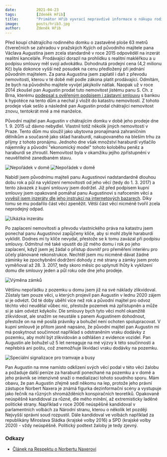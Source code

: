 ```yaml
---
date:         2021-04-23
tags:         [Zdeněk Hřib]
title:        "Primátor Hřib vyvrací nepravdivé informace o nákupu rodinného domu"
image: 	      posts/hrib3.jpg
author:       Zdeněk Hřib
---
```


Před koupí chátrajícího rodinného domku o zastavěné ploše 63 metrů čtverečních se zahradou v pražských Kyjích od původního majitele pana Václava Augustina jsem zcela standardně v roce 2015 odpověděl na inzerát realitní kanceláře. Prodávající dorazil na prohlídku s realitní makléřkou a u podpisu smlouvy měl svoji advokátku. Dohodnutá prodejní cena (4,2 milionu Kč) byla dokonce vyšší než posudek na cenu předložený při jednání původním majitelem. Za pana Augustina jsem zaplatil i daň z převodu nemovitosti, kterou v té době měl podle zákona platit prodávající. Odmítám, že bych na původního majitele vyvíjel jakýkoliv nátlak. Naopak už v roce 2014 zkoušel pan Augustin prodat tuto nemovitost jistému panu S. Ch. z Brna, kterému [podepsal s ověřeným podpisem i zástavní smlouvu](/assets/pdf/zasta1.pdf) s bankou k hypotéce na tento dům a nechal ji vložit do katastru nemovitostí. Z tohoto prodeje však sešlo a následně pan Augustin prodal chátrající nemovitost znovu, tentokrát mně a mé manželce. 

Původní majitel pan Augustin v chátrajícím domku v době jeho prodeje dne 1. 9. 2015 už dávno nebydlel. Vlastnil totiž několik jiných nemovitostí v Praze. Tento dům mu sloužil jako ubytovna pronajímaná zahraničním dělníkům a současně jako sklad haraburdí, nakupovaného na bleším trhu za příjmy z tohoto pronájmu. Jednoho dne však množství haraburdí vytlačilo nájemníky a původní "ekonomický model" tohoto koloběhu peněz a haraburdí se zhroutil. Nemovitost byla v okamžiku jejího zpřístupnění v neuvěřitelně zanedbaném stavu. 

![Nepořádek v domě](/assets/img/posts/v-dome-2.jpeg "Nepořádek v domě")
![Nepořádek v domě](/assets/img/posts/v-dome-1.jpeg "Nepořádek okolo domu")

Nabídl jsem původnímu majiteli panu Augustinovi nadstandardně dlouhou dobu rok a půl na vyklizení nemovitosti od jeho věcí (tedy do 1. 3. 2017) a tento závazek z kupní smlouvy jsem dodržel. Již před podpisem kupní smlouvy jsem opakovaně pomáhal panu Augustinovi s nafocením věcí a [vyvěsil jsem inzeráty dle jeho instrukcí na internetových bazarech](/assets/pdf/inzerat.pdf). Díky tomu se mu podařilo část věcí zpeněžit. Větší část věcí nicméně tvořil zcela neprodejný odpad.
 
![Ukázka inzerátu](/assets/img/posts/inzerat-auto.jpg "Ukázka inzerátu")

Po zaplacení nemovitosti a převodu vlastnického práva na katastru jsem ponechal panu Augustinovi zapůjčeny klíče, aby si mohl zbylé haraburdí vyklidit. Dodnes mi ty klíče nevydal, přestože se k tomu zavázal při podpisu smlouvy. Odmítnul mě také vpustit do již mého domu i rok po jeho zaplacení, když jsem jej žádal o přístup dovnitř pro přeměření interiéru pro účely plánované rekonstrukce. Nechtěl jsem mu nicméně dávat žádné záminky ke zpochybnění dodržení dohody z mé strany a zámky jsem proto vyměňoval až 28. 3. 2017, tedy skoro měsíc po uplynutí lhůty k vyklizení domu dle smlouvy jeden a půl roku ode dne jeho prodeje. 

![Výměna zámků](/assets/img/posts/zamky.jpeg "Účtenka za výměnu zámků")

Většinu nepořádku z pozemku u domu jsem již na své náklady zlikvidoval. Zůstaly tam pouze věci, u kterých projevil pan Augustin v lednu 2020 zájem si je odvézt. Od té doby uběhl více než rok a původní majitel pro odvoz těchto věcí neudělal vůbec nic, přestože pozemek má zpřístupněn a může si je sám odvézt kdykoliv. Dle smlouvy bych tyto věci mohl okamžitě zlikvidovat, ale snažím se neustále s panem Augustinem dohodnout, přestože on na mě posílá právníky a bohužel není ochoten spolupracovat. V kupní smlouvě je přitom jasně napsáno, že původní majitel pan Augustin mi má poskytnout součinnost například s odstraněním vraku dodávky z pozemku, aby mohl být zlikvidován a odhlášen z evidence vozidel. Pan Augustin ale bohužel už 5 let nereaguje na mé výzvy k této součinnosti a nepřebírá ani poštu, což znemožňuje likvidaci vraku dodávky na pozemku. 

![Speciální signalizace pro tramvaje a busy](/assets/img/posts/neprevzaty-dopis.jpeg "Nepřevzatý dopis")

Pan Augustin na mne namísto odklízení svých věcí podal v této věci žalobu a požaduje další peníze za haraburdí ponechané na pozemku a v domě a jeho právník se intenzivně snaží o medializaci tohoto soudního sporu. Mám obavu, že pan Augustin zřejmě sedl někomu na lep, protože jeho právní zástupce Norbert Naxera je známá figurka dezinformační scény a vystupuje jako řečník na různých shromážděních konspiračních teoretiků. Opakovaně neúspěšně kandidoval za různé, dle mého mínění, až extremisticky laděné politické strany. Například v roce 2006 neúspěšně kandidoval v parlamentních volbách za Národní stranu, kterou o několik let později Nejvyšší správní soud rozpustil. Dále kandidoval ve volbách například za republikány Miroslava Sládka (krajské volby 2016) a SPD (krajské volby 2020) - vždy neúspěšně. Politický podtext žaloby je tedy zjevný. 

### Odkazy 

* [Článek na Respektu o Norbertu Naxerovi](https://gisat.blog.respekt.cz/norbert-naxera-jako-bezpartajnik-neuspesne-kandidoval-za-krajne-pravicovou-narodni-stranu-nyni-kandiduje-za-spd/)

